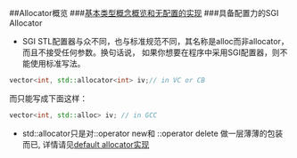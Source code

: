 ##Allocator概览
###[基本类型概念概览和无配置的实现](Basic.md)
###具备配置力的SGI Allocator
- SGI STL配置器与众不同，也与标准规范不同，其名称是alloc而非allocator，而且不接受任何参数。换句话说，
如果你想要在程序中采用SGI配置器，则不能使用标准写法。    
```cpp
vector<int, std::allocator<int> iv;// in VC or CB
```    
而只能写成下面这样：    
```cpp
vector<int, std::alloc> iv; // in GCC
```
- std::allocator只是对::operator new和 ::operator delete 做一层薄薄的包装而已,
详情请见[default allocator实现](defalloc.h)
